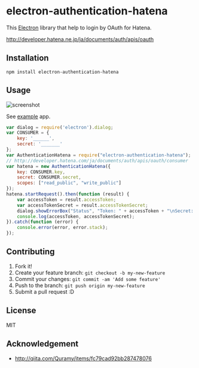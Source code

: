 # electron-authentication-hatena

This [Electron](http://electron.atom.io/ "Electron") library that help to login by OAuth for Hatena.

http://developer.hatena.ne.jp/ja/documents/auth/apis/oauth

## Installation

    npm install electron-authentication-hatena

## Usage

![screenshot](https://monosnap.com/file/MLylHNva1bcWgIWOx88gd8C19RtZ5L.png)

See [example](example/) app.

```js
var dialog = require('electron').dialog;
var CONSUMER = {
    key: '______',
    secret: '_______'
};
var AuthenticationHatena = require("electron-authentication-hatena");
// http://developer.hatena.com/ja/documents/auth/apis/oauth/consumer
var hatena = new AuthenticationHatena({
    key: CONSUMER.key,
    secret: CONSUMER.secret,
    scopes: ["read_public", "write_public"]
});
hatena.startRequest().then(function (result) {
    var accessToken = result.accessToken;
    var accessTokenSecret = result.accessTokenSecret;
    dialog.showErrorBox("Status", "Token: " + accessToken + "\nSecret: " + accessTokenSecret);
    console.log(accessToken, accessTokenSecret);
}).catch(function (error) {
    console.error(error, error.stack);
});
```

## Contributing

1. Fork it!
2. Create your feature branch: `git checkout -b my-new-feature`
3. Commit your changes: `git commit -am 'Add some feature'`
4. Push to the branch: `git push origin my-new-feature`
5. Submit a pull request :D

## License

MIT

## Acknowledgement

- http://qiita.com/Quramy/items/fc79cad92bb287478076
